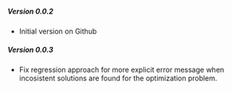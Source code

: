 ##### Version 0.0.2
* Initial version on Github
##### Version 0.0.3
* Fix regression approach for more explicit error message when incosistent solutions are found for the optimization problem.